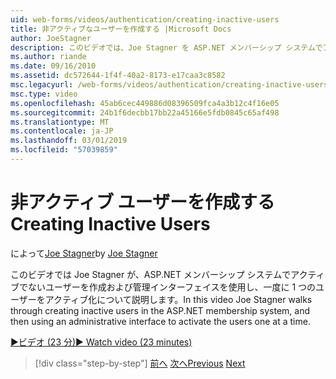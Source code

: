 ```yaml
---
uid: web-forms/videos/authentication/creating-inactive-users
title: 非アクティブなユーザーを作成する |Microsoft Docs
author: JoeStagner
description: このビデオでは、Joe Stagner を ASP.NET メンバーシップ システムでアクティブでないユーザーを作成および管理インターフェイスを使用し、ユーザーを 1 つのアクティブ化手順について説明します.
ms.author: riande
ms.date: 09/16/2010
ms.assetid: dc572644-1f4f-40a2-8173-e17caa3c8582
msc.legacyurl: /web-forms/videos/authentication/creating-inactive-users
msc.type: video
ms.openlocfilehash: 45ab6cec449886d08396509fca4a3b12c4f16e05
ms.sourcegitcommit: 24b1f6decbb17bb22a45166e5fdb0845c65af498
ms.translationtype: MT
ms.contentlocale: ja-JP
ms.lasthandoff: 03/01/2019
ms.locfileid: "57039859"
---
```

<a name="creating-inactive-users"></a><span data-ttu-id="c9eca-103">非アクティブ ユーザーを作成する</span><span class="sxs-lookup"><span data-stu-id="c9eca-103">Creating Inactive Users</span></span>
====================
<span data-ttu-id="c9eca-104">によって[Joe Stagner](https://github.com/JoeStagner)</span><span class="sxs-lookup"><span data-stu-id="c9eca-104">by [Joe Stagner](https://github.com/JoeStagner)</span></span>

<span data-ttu-id="c9eca-105">このビデオでは Joe Stagner が、ASP.NET メンバーシップ システムでアクティブでないユーザーを作成および管理インターフェイスを使用し、一度に 1 つのユーザーをアクティブ化について説明します。</span><span class="sxs-lookup"><span data-stu-id="c9eca-105">In this video Joe Stagner walks through creating inactive users in the ASP.NET membership system, and then using an administrative interface to activate the users one at a time.</span></span>

[<span data-ttu-id="c9eca-106">&#9654;ビデオ (23 分)</span><span class="sxs-lookup"><span data-stu-id="c9eca-106">&#9654; Watch video (23 minutes)</span></span>](https://channel9.msdn.com/Blogs/ASP-NET-Site-Videos/creating-inactive-users)

> [!div class="step-by-step"]
> <span data-ttu-id="c9eca-107">[前へ](simple-web-service-authentication.md)
> [次へ](sql-injection-defense.md)</span><span class="sxs-lookup"><span data-stu-id="c9eca-107">[Previous](simple-web-service-authentication.md)
[Next](sql-injection-defense.md)</span></span>
